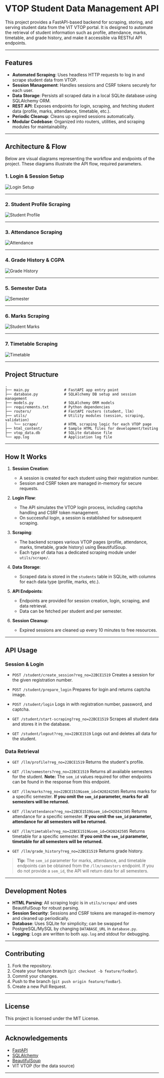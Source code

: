 # VTOP Student Data Management API

This project provides a FastAPI-based backend for scraping, storing, and serving student data from the VIT VTOP portal. It is designed to automate the retrieval of student information such as profile, attendance, marks, timetable, and grade history, and make it accessible via RESTful API endpoints.

---

## Features

- **Automated Scraping**: Uses headless HTTP requests to log in and scrape student data from VTOP.
- **Session Management**: Handles sessions and CSRF tokens securely for each user.
- **Data Storage**: Persists all scraped data in a local SQLite database using SQLAlchemy ORM.
- **REST API**: Exposes endpoints for login, scraping, and fetching student data (profile, marks, attendance, timetable, etc.).
- **Periodic Cleanup**: Cleans up expired sessions automatically.
- **Modular Codebase**: Organized into routers, utilities, and scraping modules for maintainability.

---

## Architecture & Flow

Below are visual diagrams representing the workflow and endpoints of the project.
These diagrams illustrate the API flow, required parameters.

### 1. Login & Session Setup

![Login Setup](assets/login_setup.excalidraw.svg)

---

### 2. Student Profile Scraping

![Student Profile](assets/profile.excalidraw.svg)

---

### 3. Attendance Scraping

![Attendance](assets/attendance.excalidraw.svg)

---

### 4. Grade History & CGPA

![Grade History](assets/grade_history.excalidraw.svg)

---

### 5. Semester Data

![Semester](assets/semester.excalidraw.svg)

---

### 6. Marks Scraping

![Student Marks](assets/student_marks.excalidraw.svg)

---

### 7. Timetable Scraping

![Timetable](assets/time_table.excalidraw.svg)

---

## Project Structure

```
.
├── main.py                # FastAPI app entry point
├── database.py            # SQLAlchemy DB setup and session management
├── models.py              # SQLAlchemy ORM models
├── requirements.txt       # Python dependencies
├── routers/               # FastAPI routers (student, llm)
├── utils/                 # Utility modules (session, scraping, validation)
│   └── scrape/            # HTML scraping logic for each VTOP page
├── html_content/          # Sample HTML files for development/testing
├── vtop_data.db           # SQLite database file
└── app.log                # Application log file
```

---

## How It Works

1. **Session Creation**:
   - A session is created for each student using their registration number.
   - Session and CSRF token are managed in-memory for secure requests.

2. **Login Flow**:
   - The API simulates the VTOP login process, including captcha handling and CSRF token management.
   - On successful login, a session is established for subsequent scraping.

3. **Scraping**:
   - The backend scrapes various VTOP pages (profile, attendance, marks, timetable, grade history) using BeautifulSoup.
   - Each type of data has a dedicated scraping module under `utils/scrape/`.

4. **Data Storage**:
   - Scraped data is stored in the `students` table in SQLite, with columns for each data type (profile, marks, etc.).

5. **API Endpoints**:
   - Endpoints are provided for session creation, login, scraping, and data retrieval.
   - Data can be fetched per student and per semester.

6. **Session Cleanup**:
   - Expired sessions are cleaned up every 10 minutes to free resources.

---

## API Usage

### Session & Login

- `POST /student/create_session?reg_no=22BCE1519`
  Creates a session for the given registration number.

- `POST /student/prepare_login`
  Prepares for login and returns captcha image.

- `POST /student/login`
  Logs in with registration number, password, and captcha.

- `GET /student/start-scraping?reg_no=22BCE1519`
  Scrapes all student data and stores it in the database.

- `GET /student/logout?reg_no=22BCE1519`
  Logs out and deletes all data for the student.

### Data Retrieval

- `GET /llm/profile?reg_no=22BCE1519`
  Returns the student's profile.

- `GET /llm/semesters?reg_no=22BCE1519`
  Returns all available semesters for the student.
  **Note:** The `sem_id` values required for other endpoints can be found in the response from this endpoint.

- `GET /llm/marks?reg_no=22BCE1519&sem_id=CH20242505`
  Returns marks for a specific semester.
  **If you omit the `sem_id` parameter, marks for all semesters will be returned.**

- `GET /llm/attendance?reg_no=22BCE1519&sem_id=CH20242505`
  Returns attendance for a specific semester.
  **If you omit the `sem_id` parameter, attendance for all semesters will be returned.**

- `GET /llm/timetable?reg_no=22BCE1519&sem_id=CH20242505`
  Returns timetable for a specific semester.
  **If you omit the `sem_id` parameter, timetable for all semesters will be returned.**

- `GET /llm/grade_history?reg_no=22BCE1519`
  Returns grade history.

> **Tip:**
> The `sem_id` parameter for marks, attendance, and timetable endpoints can be obtained from the `/llm/semesters` endpoint.
> If you do not provide a `sem_id`, the API will return data for all semesters.

---

## Development Notes

- **HTML Parsing**:
  All scraping logic is in `utils/scrape/` and uses BeautifulSoup for robust parsing.
- **Session Security**:
  Sessions and CSRF tokens are managed in-memory and cleaned up periodically.
- **Database**:
  Uses SQLite for simplicity; can be swapped for PostgreSQL/MySQL by changing `DATABASE_URL` in `database.py`.
- **Logging**:
  Logs are written to both `app.log` and stdout for debugging.

---

## Contributing

1. Fork the repository.
2. Create your feature branch (`git checkout -b feature/fooBar`).
3. Commit your changes.
4. Push to the branch (`git push origin feature/fooBar`).
5. Create a new Pull Request.

---

## License

This project is licensed under the MIT License.

---

## Acknowledgements

- [FastAPI](https://fastapi.tiangolo.com/)
- [SQLAlchemy](https://www.sqlalchemy.org/)
- [BeautifulSoup](https://www.crummy.com/software/BeautifulSoup/)
- VIT VTOP (for the data source)

---
